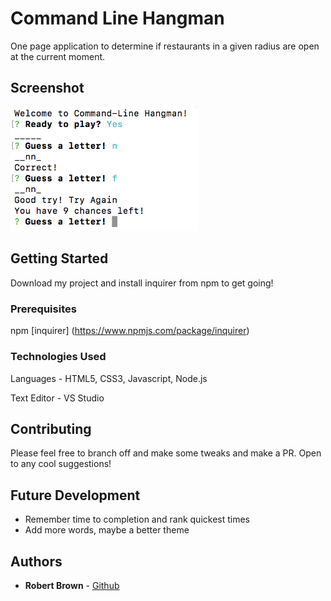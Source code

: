 # Command Line Hangman

One page application to determine if restaurants in a given radius are open at the current moment.

## Screenshot

<img src="screenshot.png" width="300">

## Getting Started

Download my project and install inquirer from npm to get going!

### Prerequisites

npm [inquirer] (https://www.npmjs.com/package/inquirer)

### Technologies Used

Languages - HTML5, CSS3, Javascript, Node.js

Text Editor - VS Studio

## Contributing

Please feel free to branch off and make some tweaks and make a PR. Open to any cool suggestions!

## Future Development

* Remember time to completion and rank quickest times
* Add more words, maybe a better theme

## Authors

* **Robert Brown** - [Github](https://github.com/robertbernardbrown)
